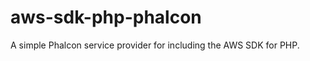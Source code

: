 aws-sdk-php-phalcon
===================

A simple Phalcon service provider for including the AWS SDK for PHP.
